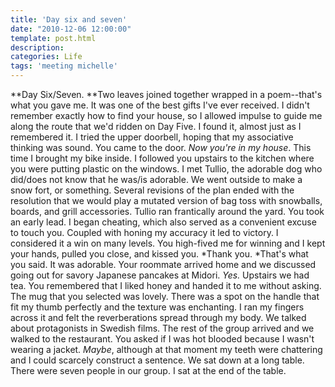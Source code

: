 ```yaml
---
title: 'Day six and seven'
date: "2010-12-06 12:00:00"
template: post.html
description: 
categories: Life
tags: 'meeting michelle'
---
```


**Day Six/Seven. **Two leaves joined together wrapped in a poem--that's what you gave me. It was one of the best gifts I've ever received. I didn't remember exactly how to find your house, so I allowed impulse to guide me along the route that we'd ridden on Day Five. I found it, almost just as I remembered it. I tried the upper doorbell, hoping that my associative thinking was sound. You came to the door. *Now you're in my house*. This time I brought my bike inside. I followed you upstairs to the kitchen where you were putting plastic on the windows. I met Tullio, the adorable dog who did/does not know that he was/is adorable. We went outside to make a snow fort, or something. Several revisions of the plan ended with the resolution that we would play a mutated version of bag toss with snowballs, boards, and grill accessories. Tullio ran frantically around the yard. You took an early lead. I began cheating, which also served as a convenient excuse to touch you. Coupled with honing my accuracy it led to victory. I considered it a win on many levels. You high-fived me for winning and I kept your hands, pulled you close, and kissed you. *Thank you. *That's what you said. It was adorable. Your roommate arrived home and we discussed going out for savory Japanese pancakes at Midori. *Yes.* Upstairs we had tea. You remembered that I liked honey and handed it to me without asking. The mug that you selected was lovely. There was a spot on the handle that fit my thumb perfectly and the texture was enchanting. I ran my fingers across it and felt the reverberations spread through my body. We talked about protagonists in Swedish films. The rest of the group arrived and we walked to the restaurant. You asked if I was hot blooded because I wasn't wearing a jacket. *Maybe*, although at that moment my teeth were chattering and I could scarcely construct a sentence. We sat down at a long table. There were seven people in our group. I sat at the end of the table.